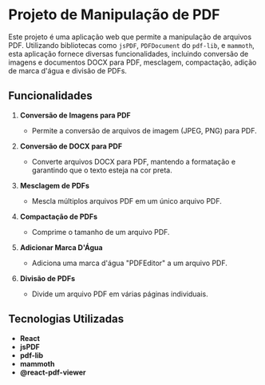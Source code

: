 # Projeto de Manipulação de PDF

Este projeto é uma aplicação web que permite a manipulação de arquivos PDF. Utilizando bibliotecas como `jsPDF`, `PDFDocument` do `pdf-lib`, e `mammoth`, esta aplicação fornece diversas funcionalidades, incluindo conversão de imagens e documentos DOCX para PDF, mesclagem, compactação, adição de marca d'água e divisão de PDFs.

## Funcionalidades

1. **Conversão de Imagens para PDF**
   - Permite a conversão de arquivos de imagem (JPEG, PNG) para PDF.

2. **Conversão de DOCX para PDF**
   - Converte arquivos DOCX para PDF, mantendo a formatação e garantindo que o texto esteja na cor preta.

3. **Mesclagem de PDFs**
   - Mescla múltiplos arquivos PDF em um único arquivo PDF.

4. **Compactação de PDFs**
   - Comprime o tamanho de um arquivo PDF.

5. **Adicionar Marca D'Água**
   - Adiciona uma marca d'água "PDFEditor" a um arquivo PDF.

6. **Divisão de PDFs**
   - Divide um arquivo PDF em várias páginas individuais.

## Tecnologias Utilizadas

- **React**
- **jsPDF**
- **pdf-lib**
- **mammoth**
- **@react-pdf-viewer**

